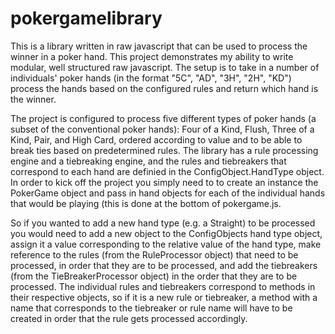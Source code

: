 # pokergamelibrary
This is a library written in raw javascript that can be used to process the winner in a poker hand. This project demonstrates my ability to write modular, well structured raw javascript. The setup is to take in a number of individuals' poker hands (in the format "5C", "AD", "3H", "2H", "KD") process the hands based on the configured rules and return which hand is the winner.

The project is configured to process five different types of poker hands (a subset of the conventional poker hands): Four of a Kind, Flush, Three of a Kind, Pair, and High Card, ordered according to value and to be able to break ties based on predetermined rules. The library has a rule processing engine and a tiebreaking engine, and the rules and tiebreakers that correspond to each hand are definied in the ConfigObject.HandType object. In order to kick off the project you simply need to to create an instance the PokerGame object and pass in hand objects for each of the individual hands that would be playing (this is done at the bottom of pokergame.js.

So if you wanted to add a new hand type (e.g. a Straight) to be processed you would need to add a new object to the ConfigObjects hand type object, assign it a value corresponding to the relative value of the hand type, make reference to the rules (from the RuleProcessor object) that need to be processed, in order that they are to be processed, and add the tiebreakers (from the TieBreakerProcessor object) in the order that they are to be processed. The individual rules and tiebreakers correspond to methods in their respective objects, so if it is a new rule or tiebreaker, a method with a name that corresponds to the tiebreaker or rule name will have to be created in order that the rule gets processed accordingly.
